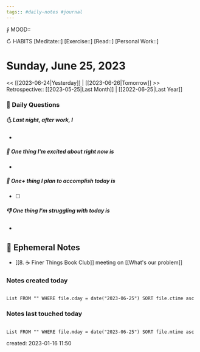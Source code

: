 ```yaml
---
tags:: #daily-notes #journal
---
```


⨑ MOOD::

↻ HABITS
[Meditate::]
[Exercise::]
[Read::]
[Personal Work::]

# Sunday, June 25, 2023

<< [[2023-06-24|Yesterday]] | [[2023-06-26|Tomorrow]] >>
Retrospective:: [[2023-05-25|Last Month]] | [[2022-06-25|Last Year]]

### 📅 Daily Questions

##### 🌜 Last night, after work, I

-

##### 🙌 One thing I'm excited about right now is

-

##### 🚀 One+ thing I plan to accomplish today is

- [ ]

##### 👎 One thing I'm struggling with today is

-

## 📝 Ephemeral Notes

- [[8. ☕️ Finer Things Book Club]] meeting on [[What's our problem]]

### Notes created today

```dataview

List FROM "" WHERE file.cday = date("2023-06-25") SORT file.ctime asc

```

### Notes last touched today

```dataview

List FROM "" WHERE file.mday = date("2023-06-25") SORT file.mtime asc

```

created: 2023-01-16 11:50
